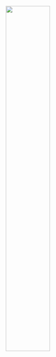 <p align="center">
  <!--<img height="auto" src="https://github-readme-stats.vercel.app/api/top-langs/?username=luislamy&layout=compact&theme=dark&lang_count=10" alt=""/>-->
  <picture>
  <source media="(prefers-color-scheme: dark)" srcset="https://streak-stats.demolab.com?user=luislamy&theme=prussian&hide_border=true&background=00000000&stroke=00FFB2&ring=00FFB2&fire=00FFB2&currStreakNum=FFFFFF&sideNums=00FFB2&currStreakLabel=00FFB2&sideLabels=00FFB2&dates=00FFB2">
  <source media="(prefers-color-scheme: light)" srcset="https://streak-stats.demolab.com?user=luislamy&theme=prussian&hide_border=true&background=00000000&stroke=d1d1d1&ring=00FFB2&fire=00FFB2&currStreakNum=00FFB2&sideNums=00FFB2&currStreakLabel=3A3A3A&sideLabels=3A3A3A&dates=818181">
  <img alt="" width="49%" src="">
</picture>
</p>
